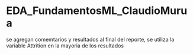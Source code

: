 # EDA_FundamentosML_ClaudioMurua

se agregan comemtarios y resultados al final del reporte, se utiliza la variable Attrition  en la mayoria de  los resultados

